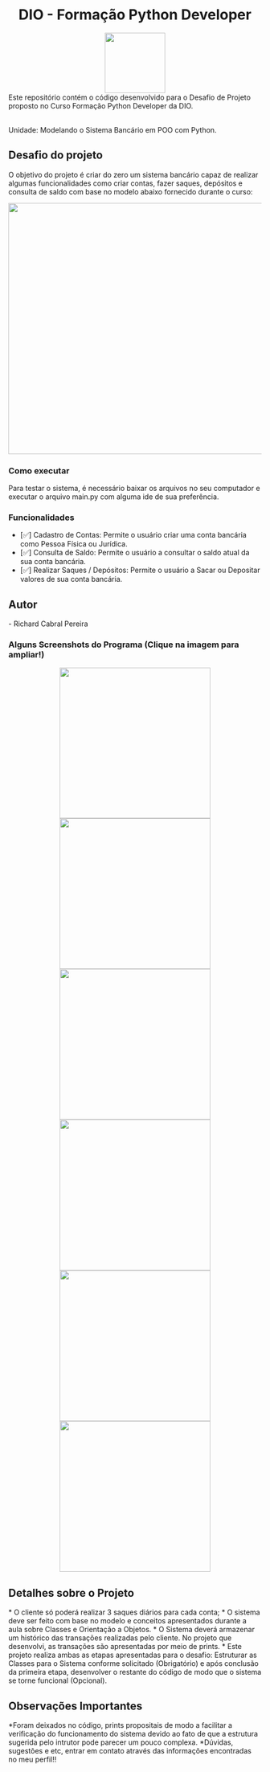 <h1 align="center"> DIO - Formação Python Developer</h1>

<div align="center">
<a href="https://www.dio.me/"><img src="https://hermes.digitalinnovation.one/assets/diome/logo-full.svg" align="center" height="120" width="120" ></a> <br>

</div>
Este repositório contém o código desenvolvido para o Desafio de Projeto proposto no Curso Formação Python Developer da DIO.
<br><br>

Unidade: Modelando o Sistema Bancário em POO com Python. <br>

<h2 id="DesafioDeProjeto">Desafio do projeto</h2>

O objetivo do projeto é criar do zero um sistema bancário capaz de realizar algumas funcionalidades como criar contas, fazer saques, depósitos e
consulta de saldo com base no modelo abaixo fornecido durante o curso:

<div align="center">
<img src="https://github.com/FelRFDev/FormacaoPythonDeveloperDIO/assets/89205473/96f799be-6bd1-466d-8949-7e69ad7850bb" align="center" height="500" width="700" ></a> <br>

</div>

<h3 id="ComoExecutar">Como executar</h3>

Para testar o sistema, é necessário baixar os arquivos no seu computador e executar o arquivo main.py com alguma ide de sua preferência.

<h3 id="Funcionalidades">Funcionalidades</h3>

- [✅] Cadastro de Contas: Permite o usuário criar uma conta bancária como Pessoa Física ou Jurídica.
- [✅] Consulta de Saldo: Permite o usuário a consultar o saldo atual da sua conta bancária.
- [✅] Realizar Saques / Depósitos: Permite o usuário a Sacar ou Depositar valores de sua conta bancária.

<h2 id="autor">Autor</h2>
- Richard Cabral Pereira

<h3 id="ComoExecutar">Alguns Screenshots do Programa (Clique na imagem para ampliar!)</h3>
<div align="center">
<img src="https://github.com/FelRFDev/FormacaoPythonDeveloperDIO/assets/89205473/432f79ab-995e-4aed-9093-604d2bc6e65c" align="center" height="300" width="300" >
<img src="https://github.com/FelRFDev/FormacaoPythonDeveloperDIO/assets/89205473/bf462fee-d319-467c-9f68-37529b808cde" align="center" height="300" width="300" ></a> <br>
<img src="https://github.com/FelRFDev/FormacaoPythonDeveloperDIO/assets/89205473/f07ec9fc-4594-4f70-b0d6-a8b7731e1422" align="center" height="300" width="300" >
<img src="https://github.com/FelRFDev/FormacaoPythonDeveloperDIO/assets/89205473/45a0f931-1d3e-4611-9b6d-9df3235eea44" align="center" height="300" width="300" ></a> <br>
<img src="https://github.com/FelRFDev/FormacaoPythonDeveloperDIO/assets/89205473/1c5e4c5c-01f7-4356-896e-72b5e0de55db" align="center" height="300" width="300" >  
<img src="https://github.com/FelRFDev/FormacaoPythonDeveloperDIO/assets/89205473/d4a5282f-744e-4283-a586-1cea4e8c1306" align="center" height="300" width="300" ></a> <br>
</div>

<h2 id="autor">Detalhes sobre o Projeto</h2>
* O cliente só poderá realizar 3 saques diários para cada conta;
* O sistema deve ser feito com base no modelo e conceitos apresentados durante a aula sobre Classes e Orientação a Objetos.
* O Sistema deverá armazenar um histórico das transações realizadas pelo cliente. No projeto que desenvolvi, as transações são apresentadas por meio de prints.
* Este projeto realiza ambas as etapas apresentadas para o desafio: Estruturar as Classes para o Sistema conforme solicitado (Obrigatório) e após
conclusão da primeira etapa, desenvolver o restante do código de modo que o sistema se torne funcional (Opcional).

<h2 id="autor">Observações Importantes</h2>
*Foram deixados no código, prints propositais de modo a facilitar a verificação do funcionamento do sistema devido ao fato de que
a estrutura sugerida pelo intrutor pode parecer um pouco complexa.
*Dúvidas, sugestões e etc, entrar em contato através das informações encontradas no meu perfil!!

